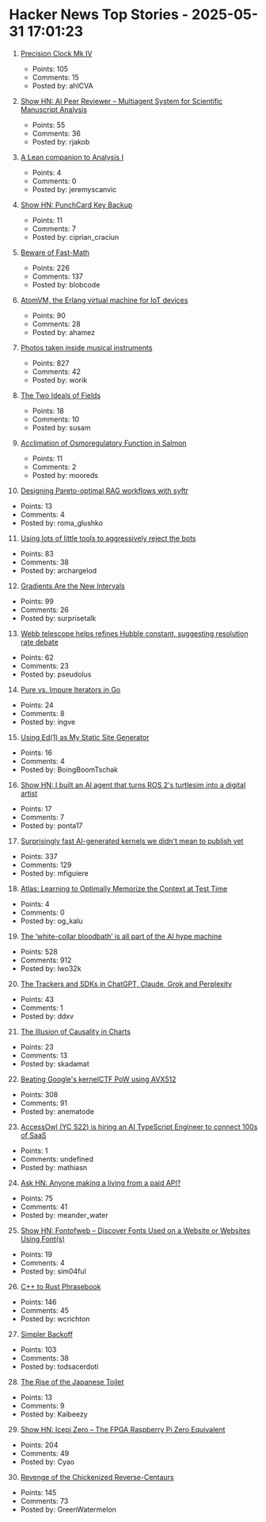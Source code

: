 # Hacker News Top Stories - 2025-05-31 17:01:23

1. [Precision Clock Mk IV](https://mitxela.com/projects/precision_clock_mk_iv)
   - Points: 105
   - Comments: 15
   - Posted by: ahlCVA

2. [Show HN: AI Peer Reviewer – Multiagent System for Scientific Manuscript Analysis](https://github.com/robertjakob/rigorous)
   - Points: 55
   - Comments: 36
   - Posted by: rjakob

3. [A Lean companion to Analysis I](https://terrytao.wordpress.com/2025/05/31/a-lean-companion-to-analysis-i/)
   - Points: 4
   - Comments: 0
   - Posted by: jeremyscanvic

4. [Show HN: PunchCard Key Backup](https://github.com/volution/punchcard-key-backup)
   - Points: 11
   - Comments: 7
   - Posted by: ciprian_craciun

5. [Beware of Fast-Math](https://simonbyrne.github.io/notes/fastmath/)
   - Points: 226
   - Comments: 137
   - Posted by: blobcode

6. [AtomVM, the Erlang virtual machine for IoT devices](https://www.atomvm.net/)
   - Points: 90
   - Comments: 28
   - Posted by: ahamez

7. [Photos taken inside musical instruments](https://www.dpreview.com/photography/5400934096/probe-lenses-and-focus-stacking-the-secrets-to-incredible-photos-taken-inside-instruments)
   - Points: 827
   - Comments: 42
   - Posted by: worik

8. [The Two Ideals of Fields](https://susam.net/two-ideals-of-fields.html)
   - Points: 18
   - Comments: 10
   - Posted by: susam

9. [Acclimation of Osmoregulatory Function in Salmon](https://www.unm.edu/~toolson/salmon_osmoregulation.html)
   - Points: 11
   - Comments: 2
   - Posted by: mooreds

10. [Designing Pareto-optimal RAG workflows with syftr](https://www.datarobot.com/blog/pareto-optimized-ai-workflows-syftr/)
   - Points: 13
   - Comments: 4
   - Posted by: roma_glushko

11. [Using lots of little tools to aggressively reject the bots](https://lambdacreate.com/posts/68)
   - Points: 83
   - Comments: 38
   - Posted by: archargelod

12. [Gradients Are the New Intervals](https://www.mattkeeter.com/blog/2025-05-14-gradients/)
   - Points: 99
   - Comments: 26
   - Posted by: surprisetalk

13. [Webb telescope helps refines Hubble constant, suggesting resolution rate debate](https://phys.org/news/2025-05-webb-telescope-refines-hubble-constant.html)
   - Points: 62
   - Comments: 23
   - Posted by: pseudolus

14. [Pure vs. Impure Iterators in Go](https://jub0bs.com/posts/2025-05-29-pure-vs-impure-iterators-in-go/)
   - Points: 24
   - Comments: 8
   - Posted by: ingve

15. [Using Ed(1) as My Static Site Generator](https://aartaka.me/this-post-is-ed.html)
   - Points: 16
   - Comments: 4
   - Posted by: BoingBoomTschak

16. [Show HN: I built an AI agent that turns ROS 2's turtlesim into a digital artist](https://github.com/Yutarop/turtlesim_agent)
   - Points: 17
   - Comments: 7
   - Posted by: ponta17

17. [Surprisingly fast AI-generated kernels we didn't mean to publish yet](https://crfm.stanford.edu/2025/05/28/fast-kernels.html)
   - Points: 337
   - Comments: 129
   - Posted by: mfiguiere

18. [Atlas: Learning to Optimally Memorize the Context at Test Time](https://arxiv.org/abs/2505.23735)
   - Points: 4
   - Comments: 0
   - Posted by: og_kalu

19. [The ‘white-collar bloodbath’ is all part of the AI hype machine](https://www.cnn.com/2025/05/30/business/anthropic-amodei-ai-jobs-nightcap)
   - Points: 528
   - Comments: 912
   - Posted by: lwo32k

20. [The Trackers and SDKs in ChatGPT, Claude, Grok and Perplexity](https://jamesoclaire.com/2025/05/31/the-trackers-and-sdks-in-chatgpt-claude-grok-and-perplexity/)
   - Points: 43
   - Comments: 1
   - Posted by: ddxv

21. [The Illusion of Causality in Charts](https://filwd.substack.com/p/the-illusion-of-causality-in-charts)
   - Points: 23
   - Comments: 13
   - Posted by: skadamat

22. [Beating Google's kernelCTF PoW using AVX512](https://anemato.de/blog/kctf-vdf)
   - Points: 308
   - Comments: 91
   - Posted by: anematode

23. [AccessOwl (YC S22) is hiring an AI TypeScript Engineer to connect 100s of SaaS](https://www.ycombinator.com/companies/accessowl/jobs/hfWAhVp-ai-enabled-senior-software-engineer-typescript-focus)
   - Points: 1
   - Comments: undefined
   - Posted by: mathiasn

24. [Ask HN: Anyone making a living from a paid API?](undefined)
   - Points: 75
   - Comments: 41
   - Posted by: meander_water

25. [Show HN: Fontofweb – Discover Fonts Used on a Website or Websites Using Font(s)](https://fontofweb.com)
   - Points: 19
   - Comments: 4
   - Posted by: sim04ful

26. [C++ to Rust Phrasebook](https://cel.cs.brown.edu/crp/)
   - Points: 146
   - Comments: 45
   - Posted by: wcrichton

27. [Simpler Backoff](https://commaok.xyz/post/simple-backoff/)
   - Points: 103
   - Comments: 38
   - Posted by: todsacerdoti

28. [The Rise of the Japanese Toilet](https://www.nytimes.com/2025/05/29/business/toto-toilet-japan-bidet.html)
   - Points: 13
   - Comments: 9
   - Posted by: Kaibeezy

29. [Show HN: Icepi Zero – The FPGA Raspberry Pi Zero Equivalent](https://github.com/cheyao/icepi-zero)
   - Points: 204
   - Comments: 49
   - Posted by: Cyao

30. [Revenge of the Chickenized Reverse-Centaurs](https://pluralistic.net/2022/04/17/revenge-of-the-chickenized-reverse-centaurs/)
   - Points: 145
   - Comments: 73
   - Posted by: GreenWatermelon

